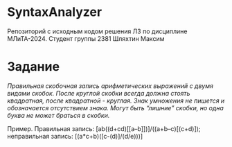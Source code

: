 # SyntaxAnalyzer
Репозиторий с исходным кодом решения ЛЗ по дисциплине МЛиТА-2024.
Cтудент группы 2381 Шляхтин Максим
# Задание
_Правильная скобочная запись  арифметических выражений  с двумя видами скобок. После круглой скобки всегда должна стоять квадратная, после квадратной - круглая. Знак умножения не пишется и обозначается отсутствием знака. Могут быть “лишние” скобки, но одна буква не может браться в скобки._

Пример. 	Правильная запись: [ab((d+cd)[[a–b]])]/((a+b–c)[(c+d)]); неправильная запись: [(a*c+b)([c-(d)]/(d/e)))]
